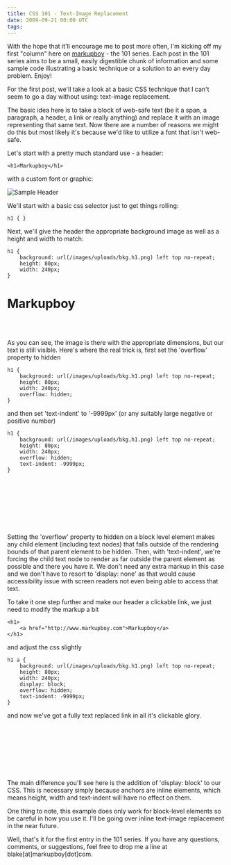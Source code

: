 ```yaml
---
title: CSS 101 - Text-Image Replacement
date: 2009-09-21 00:00 UTC
tags:
---
```


<p>With the hope that it'll encourage me to post more often, I'm kicking off my first "column" here on <a href="http://www.markupboy.com">markupboy</a> - the 101 series.  Each post in the 101 series aims to be a small, easily digestible chunk of information and some sample code illustrating a basic technique or a solution to an every day problem. Enjoy!</p>

<p>For the first post, we'll take a look at a basic CSS technique that I can't seem to go a day without using: text-image replacement.  </p>

<p>The basic idea here is to take a block of web-safe text (be it a span, a paragraph, a header, a link or really anything) and replace it with an image representing that same text.  Now there are a number of reasons we might do this but most likely it's because we'd like to utilize a font that isn't web-safe.</p>

<p>Let's start with a pretty much standard use - a header:</p>

<pre><code class="html">&lt;h1&gt;Markupboy&lt;/h1&gt;
</code></pre>

<p>with a custom font or graphic:</p>

<p><img src="/images/uploads/bkg.h1.png" alt="Sample Header" title="" /></p>

<p>We'll start with a basic css selector just to get things rolling:</p>

<pre><code class="css">h1 { }
</code></pre>

<p>Next, we'll give the header the appropriate background image as well as a height and width to match:</p>

<pre><code class="css">h1 {
    background: url(/images/uploads/bkg.h1.png) left top no-repeat;
    height: 80px;
    width: 240px;
}
</code></pre>

<h1 style="background: url(/images/uploads/bkg.h1.png) left top no-repeat; height: 80px; width: 240px; text-indent: 0; overflow: visible;">
    Markupboy
</h1>

<p>As you can see, the image is there with the appropriate dimensions, but our text is still visible.  Here's where the real trick is, first set the 'overflow' property to hidden</p>

<pre><code class="css">h1 {
    background: url(/images/uploads/bkg.h1.png) left top no-repeat;
    height: 80px;
    width: 240px;
    overflow: hidden;
}
</code></pre>

<p>and then set 'text-indent' to '-9999px' (or any suitably large negative or positive number)</p>

<pre><code class="css">h1 {
    background: url(/images/uploads/bkg.h1.png) left top no-repeat;
    height: 80px;
    width: 240px;
    overflow: hidden;
    text-indent: -9999px;
}
</code></pre>

<h1 style="background: url(/images/uploads/bkg.h1.png) left top no-repeat; height: 80px; width: 240px; overflow: hidden; text-indent: -9999px">
    Markupboy
</h1>

<p>Setting the 'overflow' property to hidden on a block level element makes any child element (including text nodes) that falls outside of the rendering bounds of that parent element to be hidden.  Then, with 'text-indent', we're forcing the child text node to render as far outside the parent element as possible and there you have it.  We don't need any extra markup in this case and we don't have to resort to 'display: none' as that would cause accessibility issue with screen readers not even being able to access that text.  </p>

<p>To take it one step further and make our header a clickable link, we just need to modify the markup a bit</p>

<pre><code class="html">&lt;h1&gt;
    &lt;a href="http://www.markupboy.com"&gt;Markupboy&lt;/a&gt;
&lt;/h1&gt;
</code></pre>

<p>and adjust the css slightly</p>

<pre><code class="css">h1 a {
    background: url(/images/uploads/bkg.h1.png) left top no-repeat;
    height: 80px;
    width: 240px;
    display: block;
    overflow: hidden;
    text-indent: -9999px;
}
</code></pre>

<p>and now we've got a fully text replaced link in all it's clickable glory.  </p>

<h1>
    <a href="http://www.markupboy.com" style="background: url(/images/uploads/bkg.h1.png) left top no-repeat; height: 80px; width: 240px; display: block; overflow: hidden; text-indent: -9999px; float: none;">Markupboy</a>
</h1>

<p>The main difference you'll see here is the addition of 'display: block' to our CSS.  This is necessary simply because anchors are inline elements, which means height, width and text-indent will have no effect on them.</p>

<p>One thing to note, this example does only work for block-level elements so be careful in how you use it.  I'll be going over inline text-image replacement in the near future. </p>

<p>Well, that's it for the first entry in the 101 series.  If you have any questions, comments, or suggestions, feel free to drop me a line at blake[at]markupboy[dot]com.</p>
